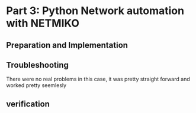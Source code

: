 # Part 3: Python Network automation with NETMIKO 


## Preparation and Implementation
 

## Troubleshooting

There were no real problems in this case, it was pretty straight forward and worked pretty seemlesly

## verification


